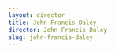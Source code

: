```yaml
---
layout: director
title: John Francis Daley
director: John Francis Daley
slug: john-francis-daley
---
```


